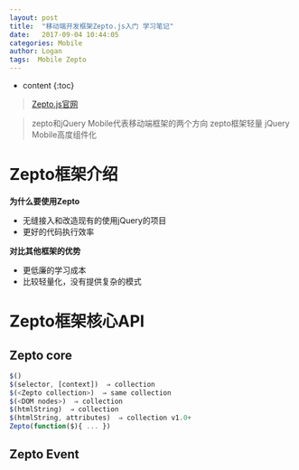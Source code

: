 ```yaml
---
layout: post
title:  "移动端开发框架Zepto.js入门 学习笔记"
date:   2017-09-04 10:44:05
categories: Mobile
author: Logan
tags:  Mobile Zepto
---
```


* content
{:toc}

>[Zepto.js官网](http://zeptojs.com "Zepto.js官网")

>zepto和jQuery Mobile代表移动端框架的两个方向
>zepto框架轻量
>jQuery Mobile高度组件化

# Zepto框架介绍

**为什么要使用Zepto**

- 无缝接入和改造现有的使用jQuery的项目
- 更好的代码执行效率

**对比其他框架的优势**

- 更低廉的学习成本
- 比较轻量化，没有提供复杂的模式

# Zepto框架核心API

## Zepto core

```js
$()
$(selector, [context])  ⇒ collection
$(<Zepto collection>)  ⇒ same collection
$(<DOM nodes>)  ⇒ collection
$(htmlString)  ⇒ collection
$(htmlString, attributes)  ⇒ collection v1.0+
Zepto(function($){ ... }) 
```




## Zepto Event


